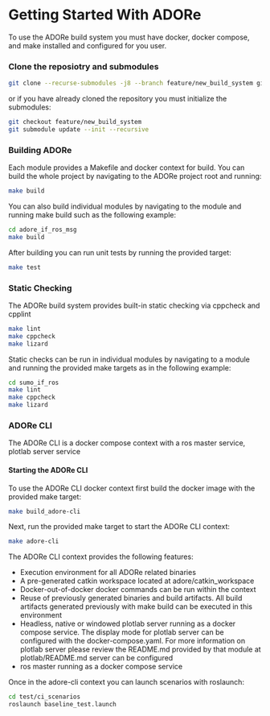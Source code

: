 <!--
********************************************************************************
* Copyright (C) 2017-2020 German Aerospace Center (DLR). 
* Eclipse ADORe, Automated Driving Open Research https://eclipse.org/adore
*
* This program and the accompanying materials are made available under the 
* terms of the Eclipse Public License 2.0 which is available at
* http://www.eclipse.org/legal/epl-2.0.
*
* SPDX-License-Identifier: EPL-2.0 
*
* Contributors: 
*   Andrew Koerner 
********************************************************************************
-->
# Getting Started With ADORe
To use the ADORe build system you must have docker, docker compose, and make 
installed and configured for you user.

### Clone the reposiotry and submodules
```bash
git clone --recurse-submodules -j8 --branch feature/new_build_system git@gitlab.dlr.de:csa/adore.git
```
or if you have already cloned the repository you must initialize the submodules:
```bash
git checkout feature/new_build_system
git submodule update --init --recursive
```

### Building ADORe
Each module provides a Makefile and docker context for build. You can build the 
whole project by navigating to the ADORe project root and running:
```bash
make build
```
You can also build individual modules by navigating to the module and running 
make build such as the following example:
```bash
cd adore_if_ros_msg
make build
```
After building you can run unit tests by running the provided target:
```bash
make test
```

### Static Checking
The ADORe build system provides built-in static checking via cppcheck and cpplint
```bash
make lint
make cppcheck
make lizard
```

Static checks can be run in individual modules by navigating to a module and 
running the provided make targets as in the following example:
```bash
cd sumo_if_ros
make lint
make cppcheck
make lizard
```

### ADORe CLI
The ADORe CLI is a docker compose context with a ros master service, plotlab 
server service 

#### Starting the ADORe CLI
To use the ADORe CLI docker context first build the docker image with the 
provided make target:
```bash
make build_adore-cli
```

Next, run the provided make target to start the ADORe CLI context:
```bash
make adore-cli
```

The ADORe CLI context provides the following features: 
* Execution environment for all ADORe related binaries 
* A pre-generated catkin workspace located at adore/catkin_workspace
* Docker-out-of-docker docker commands can be run within the context
* Reuse of previously generated binaries and build artifacts. All build 
artifacts generated previously with make build can be executed in this 
environment
* Headless, native or windowed plotlab server running as a docker compose 
service.  The display mode for plotlab server can be configured with the 
docker-compose.yaml. For more information on plotlab server please review the
README.md provided by that module at plotlab/README.md
server can be configured 
* ros master running as a docker compose service


Once in the adore-cli context you can launch scenarios with roslaunch:
```bash
cd test/ci_scenarios
roslaunch baseline_test.launch
```
